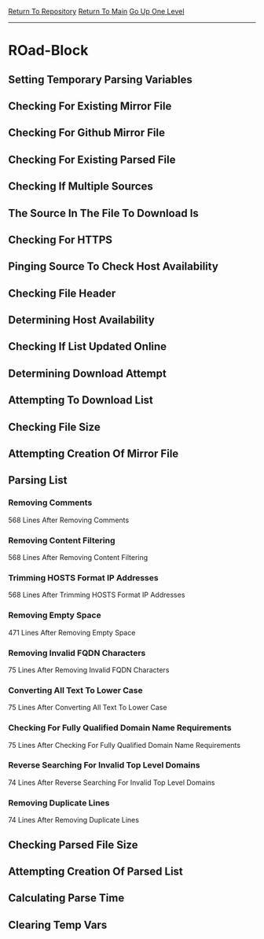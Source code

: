 [Return To Repository](https://github.com/deathbybandaid/piholeparser/)
[Return To Main](https://github.com/deathbybandaid/piholeparser/blob/master/RecentRunLogs/Mainlog.md)
[Go Up One Level](https://github.com/deathbybandaid/piholeparser/blob/master/RecentRunLogs/TopLevelScripts/30-Processing-External-Blacklists.md)
____________________________________
# ROad-Block
## Setting Temporary Parsing Variables
## Checking For Existing Mirror File
## Checking For Github Mirror File
## Checking For Existing Parsed File
## Checking If Multiple Sources
## The Source In The File To Download Is
## Checking For HTTPS
## Pinging Source To Check Host Availability
## Checking File Header
## Determining Host Availability
## Checking If List Updated Online
## Determining Download Attempt
## Attempting To Download List
## Checking File Size
## Attempting Creation Of Mirror File
## Parsing List
### Removing Comments
568 Lines After Removing Comments
### Removing Content Filtering
568 Lines After Removing Content Filtering
### Trimming HOSTS Format IP Addresses
568 Lines After Trimming HOSTS Format IP Addresses
### Removing Empty Space
471 Lines After Removing Empty Space
### Removing Invalid FQDN Characters
75 Lines After Removing Invalid FQDN Characters
### Converting All Text To Lower Case
75 Lines After Converting All Text To Lower Case
### Checking For Fully Qualified Domain Name Requirements
75 Lines After Checking For Fully Qualified Domain Name Requirements
### Reverse Searching For Invalid Top Level Domains
74 Lines After Reverse Searching For Invalid Top Level Domains
### Removing Duplicate Lines
74 Lines After Removing Duplicate Lines
## Checking Parsed File Size
## Attempting Creation Of Parsed List
## Calculating Parse Time
## Clearing Temp Vars
